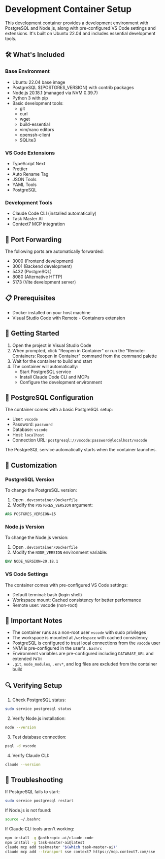 # Development Container Setup

This development container provides a development environment with PostgreSQL and Node.js, along with pre-configured VS Code settings and extensions. It's built on Ubuntu 22.04 and includes essential development tools.

## 🛠 What's Included

### Base Environment
- Ubuntu 22.04 base image
- PostgreSQL ${POSTGRES_VERSION} with contrib packages
- Node.js 20.18.1 (managed via NVM 0.39.7)
- Python 3 with pip
- Basic development tools:
  - git
  - curl
  - wget
  - build-essential
  - vim/nano editors
  - openssh-client
  - SQLite3

### VS Code Extensions
- TypeScript Next
- Prettier
- Auto Rename Tag
- JSON Tools
- YAML Tools
- PostgreSQL

### Development Tools
- Claude Code CLI (installed automatically)
- Task Master AI
- Context7 MCP integration

## 🔌 Port Forwarding
The following ports are automatically forwarded:
- 3000 (Frontend development)
- 3001 (Backend development)
- 5432 (PostgreSQL)
- 8080 (Alternative HTTP)
- 5173 (Vite development server)

## 📋 Prerequisites

- Docker installed on your host machine
- Visual Studio Code with Remote - Containers extension

## 🚀 Getting Started

1. Open the project in Visual Studio Code
2. When prompted, click "Reopen in Container" or run the "Remote-Containers: Reopen in Container" command from the command palette
3. Wait for the container to build and start
4. The container will automatically:
   - Start PostgreSQL service
   - Install Claude Code CLI and MCPs
   - Configure the development environment

## 💾 PostgreSQL Configuration

The container comes with a basic PostgreSQL setup:
- User: `vscode`
- Password: `password`
- Database: `vscode`
- Host: `localhost`
- Connection URL: `postgresql://vscode:password@localhost/vscode`

The PostgreSQL service automatically starts when the container launches.

## 🔧 Customization

### PostgreSQL Version
To change the PostgreSQL version:
1. Open `.devcontainer/Dockerfile`
2. Modify the `POSTGRES_VERSION` argument:
```dockerfile
ARG POSTGRES_VERSION=15
```

### Node.js Version
To change the Node.js version:
1. Open `.devcontainer/Dockerfile`
2. Modify the `NODE_VERSION` environment variable:
```dockerfile
ENV NODE_VERSION=20.18.1
```

### VS Code Settings
The container comes with pre-configured VS Code settings:
- Default terminal: bash (login shell)
- Workspace mount: Cached consistency for better performance
- Remote user: vscode (non-root)

## 📝 Important Notes

- The container runs as a non-root user `vscode` with sudo privileges
- The workspace is mounted at `/workspace` with cached consistency
- PostgreSQL is configured to trust local connections from the `vscode` user
- NVM is pre-configured in the user's `.bashrc`
- Environment variables are pre-configured including `DATABASE_URL` and extended `PATH`
- `.git`, `node_modules`, `.env*`, and log files are excluded from the container build

## 🔍 Verifying Setup

1. Check PostgreSQL status:
```bash
sudo service postgresql status
```

2. Verify Node.js installation:
```bash
node --version
```

3. Test database connection:
```bash
psql -d vscode
```

4. Verify Claude CLI:
```bash
claude --version
```

## 🛟 Troubleshooting

If PostgreSQL fails to start:
```bash
sudo service postgresql restart
```

If Node.js is not found:
```bash
source ~/.bashrc
```

If Claude CLI tools aren't working:
```bash
npm install -g @anthropic-ai/claude-code
npm install -g task-master-ai@latest
claude mcp add taskmaster "$(which task-master-ai)"
claude mcp add --transport sse context7 https://mcp.context7.com/sse
``` 